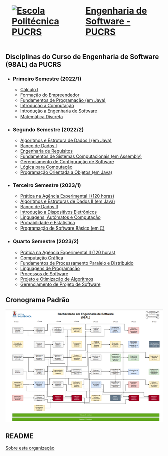 <a href="https://www.pucrs.br/politecnica/curso/engenharia-de-software/" target="_blank">
    <h1 style="gap: 50px; display: flex; align-items: center; justify-content: center; padding: 20px">
        <img src="https://encrypted-tbn0.gstatic.com/images?q=tbn:ANd9GcS2BbXxkgTqbA1OtRMZFqHMafCg-5b7ym6T4g&usqp=CAU" alt="Escola Politécnica PUCRS">
    Engenharia de Software - PUCRS</h1>
</a>

## Disciplinas do Curso de Engenharia de Software (98AL) da PUCRS

-   ### Primeiro Semestre (2022/1)

    -   [Cálculo I](https://github.com/EngenhariaSoftwarePUCRS/Semestres_1-3/tree/develop/1_Semestre/Calculo_I)
    -   [Formação do Empreendedor](https://github.com/EngenhariaSoftwarePUCRS/Semestres_1-3/tree/develop/1_Semestre/Formacao_do_Empreendedor)
    -   [Fundamentos de Programação (em Java)](https://github.com/EngenhariaSoftwarePUCRS/Semestres_1-3/tree/develop/1_Semestre/Fundamentos_de_Programacao)
    -   [Introdução a Computação](https://github.com/EngenhariaSoftwarePUCRS/Semestres_1-3/tree/develop/1_Semestre/Introducao_a_Engenharia_de_Software)
    -   [Introdução a Engenharia de Software](https://github.com/EngenhariaSoftwarePUCRS/Semestres_1-3/tree/develop/1_Semestre/Introducao_a_Computacao)
    -   [Matemática Discreta](https://github.com/EngenhariaSoftwarePUCRS/Semestres_1-3/tree/develop/1_Semestre/Matematica_Discreta)

-   ### Segundo Semestre (2022/2)

    -   [Algoritmos e Estrutura de Dados I (em Java)](https://github.com/EngenhariaSoftwarePUCRS/Semestres_1-3/tree/develop/2_Semestre/Algoritmos_e_Estrutura_de_Dados_I)
    -   [Banco de Dados I](https://github.com/EngenhariaSoftwarePUCRS/Semestres_1-3/tree/develop/2_Semestre/Banco_de_Dados_I)
    -   [Engenharia de Requisitos](https://github.com/EngenhariaSoftwarePUCRS/Semestres_1-3/tree/develop/2_Semestre/Engenharia_de_Requisitos)
    -   [Fundamentos de Sistemas Computacionais (em Assembly)](https://github.com/EngenhariaSoftwarePUCRS/Semestres_1-3/tree/develop/2_Semestre/Fundamentos_de_Sistemas_Computacionais)
    -   [Gerenciamento de Configuração de Software](https://github.com/EngenhariaSoftwarePUCRS/Semestres_1-3/tree/develop/2_Semestre/Gerenciamento_de_Configuracao_de_Software)
    -   [Lógica para Computação](https://github.com/EngenhariaSoftwarePUCRS/Semestres_1-3/tree/develop/2_Semestre/Logica_para_Computacao)
    -   [Programação Orientada a Objetos (em Java)](https://github.com/EngenhariaSoftwarePUCRS/Semestres_1-3/tree/develop/2_Semestre/Programacao_Orientada_a_Objetos)

-   ### Terceiro Semestre (2023/1)

    -   [Prática na Agência Experimental I (120 horas)](https://github.com/EngenhariaSoftwarePUCRS/Semestres_1-3/tree/develop/3_Semestre/AGES_I)
    -   [Algoritmos e Estruturas de Dados II (em Java)](https://github.com/EngenhariaSoftwarePUCRS/Semestres_1-3/tree/develop/3_Semestre/Algoritmos_e_Estruturas_de_Dados_II)
    -   [Banco de Dados II](https://github.com/EngenhariaSoftwarePUCRS/Semestres_1-3/tree/develop/3_Semestre/Banco_de_Dados_II)
    -   [Introdução a Dispositivos Eletrônicos](https://github.com/EngenhariaSoftwarePUCRS/Semestres_1-3/tree/develop/3_Semestre/Introducao_A_Dispositivos_Eletronicos)
    -   [Linguagens, Autômatos e Computação](https://github.com/EngenhariaSoftwarePUCRS/Semestres_1-3/tree/develop/3_Semestre/Linguagens_Automatos_e_Computacao)
    -   [Probabilidade e Estatística](https://github.com/EngenhariaSoftwarePUCRS/Semestres_1-3/tree/develop/3_Semestre/Probabilidade_e_Estatistica)
    -   [Programação de Software Básico (em C)](https://github.com/EngenhariaSoftwarePUCRS/Semestres_1-3/tree/develop/3_Semestre/Programacao_de_Software_Basico)

-   ### Quarto Semestre (2023/2)

    -   [Prática na Agência Experimental II (120 horas)](https://github.com/EngenhariaSoftwarePUCRS/AGES_II)
    -   [Computação Gráfica](https://github.com/EngenhariaSoftwarePUCRS/Computacao_Grafica)
    -   [Fundamentos de Processamento Paralelo e Distribuído](https://github.com/EngenhariaSoftwarePUCRS/Fundamentos_de_Processamento_Paralelo_e_Distribuido)
    -   [Linguagens de Programação](https://github.com/EngenhariaSoftwarePUCRS/Linguagens_de_Programacao)
    -   [Processos de Software](https://github.com/EngenhariaSoftwarePUCRS/Processos_de_Software)
    -   [Projeto e Otimização de Algoritmos](https://github.com/EngenhariaSoftwarePUCRS/Projeto_e_Otimizacao_de_Algoritmos)
    -   [Gerenciamento de Projeto de Software](https://github.com/EngenhariaSoftwarePUCRS/Gerenciamento_de_Projeto_de_Software)

 ## Cronograma Padrão

 ![Cronograma Padrão](https://raw.githubusercontent.com/EngenhariaSoftwarePUCRS/.github/main/Disciplinas/Curriculo98AL2023.png)

 ## README

[Sobre esta organização](https://github.com/EngenhariaSoftwarePUCRS/.github)

